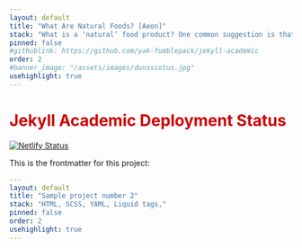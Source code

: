 ```yaml
---
layout: default
title: "What Are Natural Foods? [Aeon]"
stack: "What is a ‘natural’ food product? One common suggestion is that ‘natural’ things are not made of..."
pinned: false
#githublink: https://github.com/yak-fumblepack/jekyll-academic
order: 2
#banner_image: "/assets/images/dunsscotus.jpg"
usehighlight: true
---
```


<h1 style="color: #cc0000">Jekyll Academic Deployment Status</h1>  

[![Netlify Status](https://api.netlify.com/api/v1/badges/ae78d271-5b51-4601-9dc4-6bc72326b0c1/deploy-status)](https://app.netlify.com/sites/jekyll-academic/deploys)

This is the frontmatter for this project:

```yaml
---
layout: default
title: "Sample project number 2"
stack: "HTML, SCSS, YAML, Liquid tags,"
pinned: false
order: 2
usehighlight: true
---
```